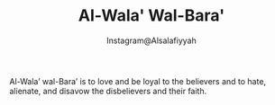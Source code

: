 ﻿---
layout: fatwa
title: "Al-Wala' Wal-Bara'"
active: walabara
author: "Instagram@Alsalafiyyah"
---

<article class="post">
<p>Al-Wala’ wal-Bara’ is to love and be loyal to the believers and to hate, alienate, and disavow the disbelievers and their faith.</p>
</article>